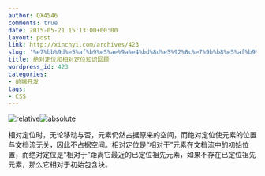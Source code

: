 ```yaml
---
author: QX4546
comments: true
date: 2015-05-21 15:13:00+00:00
layout: post
link: http://xinchyi.com/archives/423
slug: '%e7%bb%9d%e5%af%b9%e5%ae%9a%e4%bd%8d%e5%92%8c%e7%9b%b8%e5%af%b9%e5%ae%9a%e4%bd%8d%e7%9f%a5%e8%af%86%e5%9b%9e%e9%a1%be'
title: 绝对定位和相对定位知识回顾
wordpress_id: 423
categories:
- 前端开发
tags:
- CSS
---
```


[![relative](http://xinchyi.com/blog/wp-content/uploads/2015/05/relative-300x273.png)](http://xinchyi.com/blog/wp-content/uploads/2015/05/relative.png)[![absolute](http://xinchyi.com/blog/wp-content/uploads/2015/05/absolute-300x282.png)](http://xinchyi.com/blog/wp-content/uploads/2015/05/absolute.png)

相对定位时，无论移动与否，元素仍然占据原来的空间，而绝对定位使元素的位置与文档流无关，因此不占据空间。相对定位是“相对于”元素在文档流中的初始位置，而绝对定位是“相对于”距离它最近的已定位祖先元素，如果不存在已定位祖先元素，那么它相对于初始包含块。
